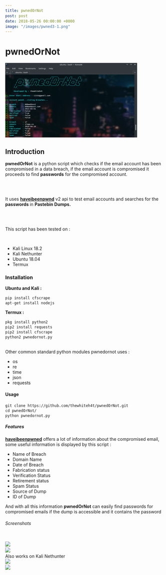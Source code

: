 ```yaml
---
title: pwnedOrNot
post: post
date: 2018-05-26 00:00:00 +0000
image: "/images/pwned3-1.png"
---
```

<h1 class="cyan-text title">pwnedOrNot</h1>

<img class="responsive-img z-depth-5" src="/images/pwned3.png">

<h2 class="cyan-text subtitle">Introduction</h2>

<p class="content white-text">

<b>pwnedOrNot</b> is a python script which checks if the email account has  been compromised in a data breach, if the email account is compromised  it proceeds to find <b>passwords</b> for the compromised account. 

<br> <br>

It uses <b><a href="[**https://haveibeenpwned.com/API/v2**](https://haveibeenpwned.com/api/v2)">haveibeenpwnd</a></b> v2 api to test email accounts and searches for the <b> passwords </b> in <b>Pastebin Dumps.</b>

<br><br>

This script has been tested on : 

<br>

<ul>
<li>Kali Linux 18.2</li>
<li>Kali Nethunter</li>
<li>Ubuntu 18.04</li>
<li>Termux</li>
</ul>

<h3 class="cyan-text subtitle">Installation</h3>

<b class="cyan-text">Ubuntu and Kali :</b>

<pre><code class="grey darken-4 red-text">pip install cfscrape
apt-get install nodejs
</code></pre>

<b class="cyan-text">Termux :</b>
<br>
<pre><code class="grey darken-4 red-text">pkg install python2
pip2 install requests
pip2 install cfscrape
python2 pwnedornot.py
</code></pre>
<br>
Other common standard python modules pwnedornot uses :

<ul class="cyan-text">
<li>os</li>
<li>re</li>
<li>time</li>
<li>json</li>
<li>requests</li>
</ul>
<h4 class="cyan-text subtitle">Usage</h4>
<pre><code class="grey darken-4 red-text">git clone https://github.com/thewhiteh4t/pwnedOrNot.git
cd pwnedOrNot/
python pwnedornot.py
</code></pre>
<h5 class="cyan-text subtitle">Features</h5>
<b><a href="https://haveibeenpwned.com/API/v2">haveibeenpwned</a></b> offers a lot of information about the compromised email, some useful information is displayed by this script :
<ul class="cyan-text">
<li>Name of Breach</li>
<li>Domain Name</li>
<li>Date of Breach</li>
<li>Fabrication status</li>
<li>Verification Status</li>
<li>Retirement status</li>
<li>Spam Status</li>
<li>Source of Dump</li>
<li>ID of Dump</li>
</ul>
And with all this information <b>pwnedOrNot</b> can easily find passwords for compromised emails if the dump is accessible and it contains the password
<br>
<h6 class="cyan-text subtitle">Screenshots</h6>
<br>
<img class="responsive-img z-depth-5" src="https://github.com/thewhiteh4t/pwnedOrNot/blob/master/pwned1.png">
<br>
<img class="responsive-img z-depth-5" src="https://github.com/thewhiteh4t/pwnedOrNot/blob/master/pwned2.png">
<br>
Also works on Kali Nethunter
<br>
<img class="responsive-img z-depth-5" src="https://github.com/thewhiteh4t/pwnedOrNot/blob/master/nethunter1.png">
<br>
<img class="responsive-img z-depth-5" src="https://github.com/thewhiteh4t/pwnedOrNot/blob/master/nethunter2.png">